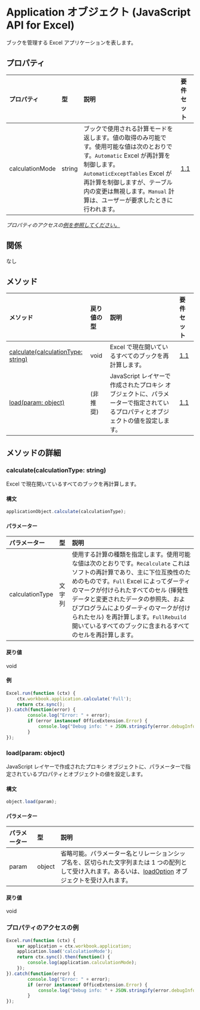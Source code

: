 # <a name="application-object-javascript-api-for-excel"></a>Application オブジェクト (JavaScript API for Excel)

ブックを管理する Excel アプリケーションを表します。

## <a name="properties"></a>プロパティ

| プロパティ     | 型   |説明|要件セット|
|:---------------|:--------|:----------|:----------|
|calculationMode|string|ブックで使用される計算モードを返します。値の取得のみ可能です。使用可能な値は次のとおりです。`Automatic` Excel が再計算を制御します。`AutomaticExceptTables` Excel が再計算を制御しますが、テーブル内の変更は無視します。`Manual` 計算は、ユーザーが要求したときに行われます。|[1.1](../requirement-sets/excel-api-requirement-sets.md)|

_プロパティのアクセスの[例を参照してください。](#property-access-examples)_

## <a name="relationships"></a>関係
なし


## <a name="methods"></a>メソッド

| メソッド           | 戻り値の型    |説明|要件セット|
|:---------------|:--------|:----------|:----------|
|[calculate(calculationType: string)](#calculatecalculationtype-string)|void|Excel で現在開いているすべてのブックを再計算します。|[1.1](../requirement-sets/excel-api-requirement-sets.md)|
|[load(param: object)](#loadparam-object)|(非推奨)|JavaScript レイヤーで作成されたプロキシ オブジェクトに、パラメーターで指定されているプロパティとオブジェクトの値を設定します。|[1.1](../requirement-sets/excel-api-requirement-sets.md)|

## <a name="method-details"></a>メソッドの詳細


### <a name="calculatecalculationtype-string"></a>calculate(calculationType: string)
Excel で現在開いているすべてのブックを再計算します。

#### <a name="syntax"></a>構文
```js
applicationObject.calculate(calculationType);
```

#### <a name="parameters"></a>パラメーター
| パラメーター    | 型   |説明|
|:---------------|:--------|:----------|
|calculationType|文字列|使用する計算の種類を指定します。使用可能な値は次のとおりです。`Recalculate` これはソフトの再計算であり、主に下位互換性のためのものです。`Full` Excel によってダーティのマークが付けられたすべてのセル (揮発性データと変更されたデータの参照先、およびプログラムによりダーティのマークが付けられたセル) を再計算します。`FullRebuild` 開いているすべてのブックに含まれるすべてのセルを再計算します。|

#### <a name="returns"></a>戻り値
void

#### <a name="examples"></a>例
```js
Excel.run(function (ctx) { 
    ctx.workbook.application.calculate('Full');
    return ctx.sync(); 
}).catch(function(error) {
        console.log("Error: " + error);
        if (error instanceof OfficeExtension.Error) {
            console.log("Debug info: " + JSON.stringify(error.debugInfo));
        }
});
```


### <a name="loadparam-object"></a>load(param: object)
JavaScript レイヤーで作成されたプロキシ オブジェクトに、パラメーターで指定されているプロパティとオブジェクトの値を設定します。

#### <a name="syntax"></a>構文
```js
object.load(param);
```

#### <a name="parameters"></a>パラメーター
| パラメーター    | 型   |説明|
|:---------------|:--------|:----------|
|param|object|省略可能。パラメーター名とリレーションシップ名を、区切られた文字列または 1 つの配列として受け入れます。あるいは、[loadOption](loadoption.md) オブジェクトを受け入れます。|

#### <a name="returns"></a>戻り値
void
### <a name="property-access-examples"></a>プロパティのアクセスの例
```js
Excel.run(function (ctx) { 
    var application = ctx.workbook.application;
    application.load('calculationMode');
    return ctx.sync().then(function() {
        console.log(application.calculationMode);
    });
}).catch(function(error) {
        console.log("Error: " + error);
        if (error instanceof OfficeExtension.Error) {
            console.log("Debug info: " + JSON.stringify(error.debugInfo));
        }
});
```
